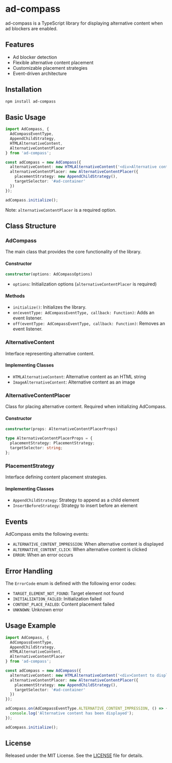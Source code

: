 # ad-compass

ad-compass is a TypeScript library for displaying alternative content when ad blockers are enabled.

## Features

- Ad blocker detection
- Flexible alternative content placement
- Customizable placement strategies
- Event-driven architecture

## Installation

```bash
npm install ad-compass
```

## Basic Usage

```typescript
import AdCompass, { 
  AdCompassEventType, 
  AppendChildStrategy,
  HTMLAlternativeContent, 
  AlternativeContentPlacer 
} from 'ad-compass';

const adCompass = new AdCompass({
  alternativeContent: new HTMLAlternativeContent('<div>Alternative content</div>'),
  alternativeContentPlacer: new AlternativeContentPlacer({
    placementStrategy: new AppendChildStrategy(),
    targetSelector: '#ad-container'
  })
});

adCompass.initialize();
```

Note: `alternativeContentPlacer` is a required option.

## Class Structure

### AdCompass

The main class that provides the core functionality of the library.

#### Constructor

```typescript
constructor(options: AdCompassOptions)
```

- `options`: Initialization options (`alternativeContentPlacer` is required)

#### Methods

- `initialize()`: Initializes the library.
- `on(eventType: AdCompassEventType, callback: Function)`: Adds an event listener.
- `off(eventType: AdCompassEventType, callback: Function)`: Removes an event listener.

### AlternativeContent

Interface representing alternative content.

#### Implementing Classes

- `HTMLAlternativeContent`: Alternative content as an HTML string
- `ImageAlternativeContent`: Alternative content as an image

### AlternativeContentPlacer

Class for placing alternative content. Required when initializing AdCompass.

#### Constructor

```typescript
constructor(props: AlternativeContentPlacerProps)
```

```typescript
type AlternativeContentPlacerProps = {
  placementStrategy: PlacementStrategy;
  targetSelector: string;
};
```

### PlacementStrategy

Interface defining content placement strategies.

#### Implementing Classes

- `AppendChildStrategy`: Strategy to append as a child element
- `InsertBeforeStrategy`: Strategy to insert before an element

## Events

AdCompass emits the following events:

- `ALTERNATIVE_CONTENT_IMPRESSION`: When alternative content is displayed
- `ALTERNATIVE_CONTENT_CLICK`: When alternative content is clicked
- `ERROR`: When an error occurs

## Error Handling

The `ErrorCode` enum is defined with the following error codes:

- `TARGET_ELEMENT_NOT_FOUND`: Target element not found
- `INITIALIZATION_FAILED`: Initialization failed
- `CONTENT_PLACE_FAILED`: Content placement failed
- `UNKNOWN`: Unknown error

## Usage Example

```typescript
import AdCompass, { 
  AdCompassEventType, 
  AppendChildStrategy,
  HTMLAlternativeContent, 
  AlternativeContentPlacer 
} from 'ad-compass';

const adCompass = new AdCompass({
  alternativeContent: new HTMLAlternativeContent('<div>Content to display instead of ads</div>'),
  alternativeContentPlacer: new AlternativeContentPlacer({
    placementStrategy: new AppendChildStrategy(),
    targetSelector: '#ad-container'
  })
});

adCompass.on(AdCompassEventType.ALTERNATIVE_CONTENT_IMPRESSION, () => {
  console.log('Alternative content has been displayed');
});

adCompass.initialize();
```

## License

Released under the MIT License. See the [LICENSE](LICENSE) file for details.